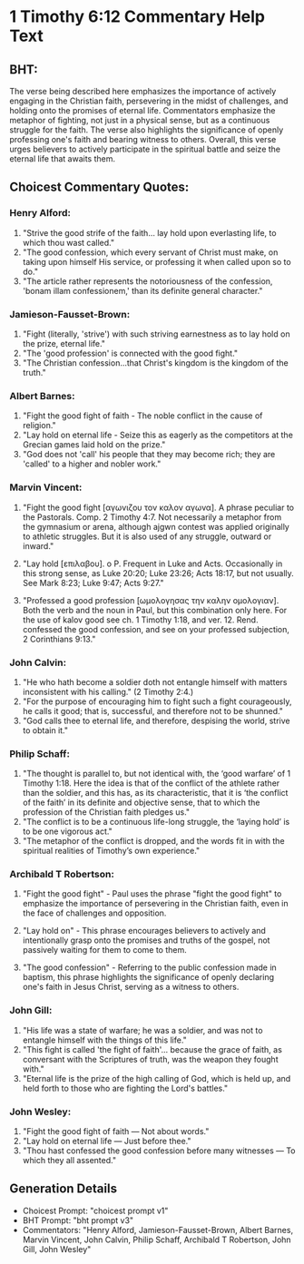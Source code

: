 # 1 Timothy 6:12 Commentary Help Text

## BHT:
The verse being described here emphasizes the importance of actively engaging in the Christian faith, persevering in the midst of challenges, and holding onto the promises of eternal life. Commentators emphasize the metaphor of fighting, not just in a physical sense, but as a continuous struggle for the faith. The verse also highlights the significance of openly professing one's faith and bearing witness to others. Overall, this verse urges believers to actively participate in the spiritual battle and seize the eternal life that awaits them.

## Choicest Commentary Quotes:
### Henry Alford:
1. "Strive the good strife of the faith... lay hold upon everlasting life, to which thou wast called." 
2. "The good confession, which every servant of Christ must make, on taking upon himself His service, or professing it when called upon so to do." 
3. "The article rather represents the notoriousness of the confession, 'bonam illam confessionem,' than its definite general character."

### Jamieson-Fausset-Brown:
1. "Fight (literally, 'strive') with such striving earnestness as to lay hold on the prize, eternal life."
2. "The 'good profession' is connected with the good fight."
3. "The Christian confession...that Christ's kingdom is the kingdom of the truth."


### Albert Barnes:
1. "Fight the good fight of faith - The noble conflict in the cause of religion."
2. "Lay hold on eternal life - Seize this as eagerly as the competitors at the Grecian games laid hold on the prize."
3. "God does not 'call' his people that they may become rich; they are 'called' to a higher and nobler work."

### Marvin Vincent:
1. "Fight the good fight [αγωνιζου τον καλον αγωνα]. A phrase peculiar to the Pastorals. Comp. 2 Timothy 4:7. Not necessarily a metaphor from the gymnasium or arena, although ajgwn contest was applied originally to athletic struggles. But it is also used of any struggle, outward or inward." 

2. "Lay hold [επιλαβου]. o P. Frequent in Luke and Acts. Occasionally in this strong sense, as Luke 20:20; Luke 23:26; Acts 18:17, but not usually. See Mark 8:23; Luke 9:47; Acts 9:27."

3. "Professed a good profession [ωμολογησας την καλην ομολογιαν]. Both the verb and the noun in Paul, but this combination only here. For the use of kalov good see ch. 1 Timothy 1:18, and ver. 12. Rend. confessed the good confession, and see on your professed subjection, 2 Corinthians 9:13."

### John Calvin:
1. "He who hath become a soldier doth not entangle himself with matters inconsistent with his calling." (2 Timothy 2:4.) 
2. "For the purpose of encouraging him to fight such a fight courageously, he calls it good; that is, successful, and therefore not to be shunned." 
3. "God calls thee to eternal life, and therefore, despising the world, strive to obtain it."

### Philip Schaff:
1. "The thought is parallel to, but not identical with, the ‘good warfare’ of 1 Timothy 1:18. Here the idea is that of the conflict of the athlete rather than the soldier, and this has, as its characteristic, that it is ‘the conflict of the faith’ in its definite and objective sense, that to which the profession of the Christian faith pledges us."
2. "The conflict is to be a continuous life-long struggle, the ‘laying hold’ is to be one vigorous act."
3. "The metaphor of the conflict is dropped, and the words fit in with the spiritual realities of Timothy’s own experience."

### Archibald T Robertson:
1. "Fight the good fight" - Paul uses the phrase "fight the good fight" to emphasize the importance of persevering in the Christian faith, even in the face of challenges and opposition.

2. "Lay hold on" - This phrase encourages believers to actively and intentionally grasp onto the promises and truths of the gospel, not passively waiting for them to come to them.

3. "The good confession" - Referring to the public confession made in baptism, this phrase highlights the significance of openly declaring one's faith in Jesus Christ, serving as a witness to others.

### John Gill:
1. "His life was a state of warfare; he was a soldier, and was not to entangle himself with the things of this life."
2. "This fight is called 'the fight of faith'... because the grace of faith, as conversant with the Scriptures of truth, was the weapon they fought with."
3. "Eternal life is the prize of the high calling of God, which is held up, and held forth to those who are fighting the Lord's battles."

### John Wesley:
1. "Fight the good fight of faith — Not about words." 
2. "Lay hold on eternal life — Just before thee." 
3. "Thou hast confessed the good confession before many witnesses — To which they all assented."


## Generation Details
- Choicest Prompt: "choicest prompt v1"
- BHT Prompt: "bht prompt v3"
- Commentators: "Henry Alford, Jamieson-Fausset-Brown, Albert Barnes, Marvin Vincent, John Calvin, Philip Schaff, Archibald T Robertson, John Gill, John Wesley"
